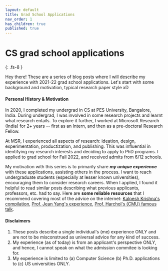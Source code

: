 ```yaml
---
layout: default
title: Grad School Applications
nav_order: 1
has_children: true
published: true
---
```


# CS grad school applications
{: .fs-8 }

Hey there! These are a series of blog posts where I will describe my experience with 2021-22 grad school applications. Let's start with some background and motivation, typical research paper style xD

#### Personal History & Motivation
In 2020, I completed my undergrad in CS at PES University, Bangalore, India. During undergrad, I was involved in some research projects and learnt what research entails. To explore it further, I worked at Microsoft Research (India) for 2+ years -- first as an Intern, and then as a pre-doctoral Research Fellow. 

At MSR, I experienced all aspects of research: ideation, design, experimentation, productization, and publishing. This was influential in identifying my research interests and deciding to apply to PhD programs. I applied to grad school for Fall 2022, and received admits from 6/12 schools.

<!-- I'm starting graduate program at Berkeley.  -->
My motivation with this series is to primarily share ***my unique experience*** with these applications, assisting others in the process. I want to reach undergraduate students (especially at lesser known universities), encouraging them to consider research careers. When I applied, I found it helpful to read similar posts describing what previous applicants, professors, etc. had to say. Here are **some reliable resources** that I recommend covering most of the advice on the internet: [Kalpesh Krishna's compilation](https://martiansideofthemoon.github.io/2018/05/29/grad-resources.html), [Prof. Jean Yang's experience](https://jxyzabc.blogspot.com/2008/08/cs-grad-school-part-1-deciding-to-apply.html), [Prof. Harchol's (CMU) famous talk](http://www.cs.cmu.edu/~harchol/gradschooltalk.pdf).

#### Disclaimers
1. These posts describe a single individual's (me) experience ONLY and are not to be misconstrued as universal advice for any kind of success.
2. My experience (as of today) is from an applicant's perspective ONLY, and hence, I cannot speak on what the admission commitee is looking for.
3. My experience is limited to (a) Computer Science (b) Ph.D. applications to (c) US universities ONLY.